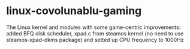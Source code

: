 # linux-covolunablu-gaming

The Linux kernel and modules with some game-centric improvements: added BFQ disk scheduler, xpad.c from steamos kernel (no need to use steamos-xpad-dkms package) and setted up CPU frequency to 1000Hz
